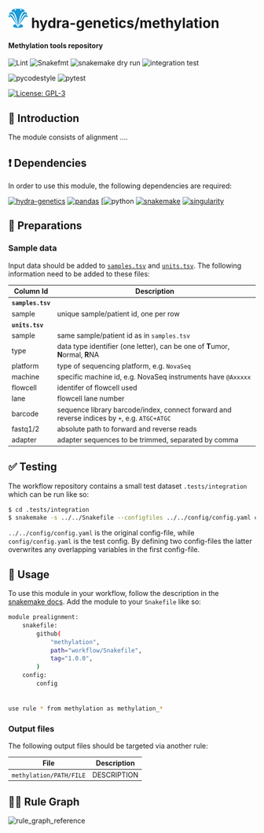 # <img src="images/hydragenetics.png" width=40 /> hydra-genetics/methylation

#### Methylation tools repository

![Lint](https://github.com/hydra-genetics/methylation/actions/workflows/lint.yaml/badge.svg?branch=develop)
![Snakefmt](https://github.com/hydra-genetics/methylation/actions/workflows/snakefmt.yaml/badge.svg?branch=develop)
![snakemake dry run](https://github.com/hydra-genetics/methylation/actions/workflows/snakemake-dry-run.yaml/badge.svg?branch=develop)
![integration test](https://github.com/hydra-genetics/methylation/actions/workflows/integration.yaml/badge.svg?branch=develop)

![pycodestyle](https://github.com/hydra-genetics/methylation/actions/workflows/pycodestyle.yaml/badge.svg?branch=develop)
![pytest](https://github.com/hydra-genetics/methylation/actions/workflows/pytest.yaml/badge.svg?branch=develop)

[![License: GPL-3](https://img.shields.io/badge/License-GPL3-yellow.svg)](https://opensource.org/licenses/gpl-3.0.html)

## :speech_balloon: Introduction

The module consists of alignment  ....

## :heavy_exclamation_mark: Dependencies

In order to use this module, the following dependencies are required:

[![hydra-genetics](https://img.shields.io/badge/hydragenetics-v1.3.0-blue)](https://github.com/hydra-genetics/)
[![pandas](https://img.shields.io/badge/pandas-1.3.1-blue)](https://pandas.pydata.org/)
[![python](https://img.shields.io/badge/python-3.8-blue)
[![snakemake](https://img.shields.io/badge/snakemake-6.8.0-blue)](https://snakemake.readthedocs.io/en/stable/)
[![singularity](https://img.shields.io/badge/singularity-3.0.0-blue)](https://sylabs.io/docs/)

## :school_satchel: Preparations

### Sample data

Input data should be added to [`samples.tsv`](https://github.com/hydra-genetics/methylation/blob/develop/config/samples.tsv)
and [`units.tsv`](https://github.com/hydra-genetics/methylation/blob/develop/config/units.tsv).
The following information need to be added to these files:

| Column Id | Description |
| --- | --- |
| **`samples.tsv`** |
| sample | unique sample/patient id, one per row |
| **`units.tsv`** |
| sample | same sample/patient id as in `samples.tsv` |
| type | data type identifier (one letter), can be one of **T**umor, **N**ormal, **R**NA |
| platform | type of sequencing platform, e.g. `NovaSeq` |
| machine | specific machine id, e.g. NovaSeq instruments have `@Axxxxx` |
| flowcell | identifer of flowcell used |
| lane | flowcell lane number |
| barcode | sequence library barcode/index, connect forward and reverse indices by `+`, e.g. `ATGC+ATGC` |
| fastq1/2 | absolute path to forward and reverse reads |
| adapter | adapter sequences to be trimmed, separated by comma |

## :white_check_mark: Testing

The workflow repository contains a small test dataset `.tests/integration` which can be run like so:

```bash
$ cd .tests/integration
$ snakemake -s ../../Snakefile --configfiles ../../config/config.yaml config/config.yaml -j1 --use-singularity
```
`../../config/config.yaml` is the original config-file, while `config/config.yaml` is the test config. By defining two config-files the latter overwrites any overlapping variables in the first config-file.
## :rocket: Usage

To use this module in your workflow, follow the description in the
[snakemake docs](https://snakemake.readthedocs.io/en/stable/snakefiles/modularization.html#modules).
Add the module to your `Snakefile` like so:

```bash
module prealignment:
    snakefile:
        github(
            "methylation",
            path="workflow/Snakefile",
            tag="1.0.0",
        )
    config:
        config


use rule * from methylation as methylation_*
```

### Output files

The following output files should be targeted via another rule:

| File | Description |
|---|---|
| `methylation/PATH/FILE` | DESCRIPTION |

## :judge: Rule Graph
![rule_graph_reference](images/rulegraph.svg)

